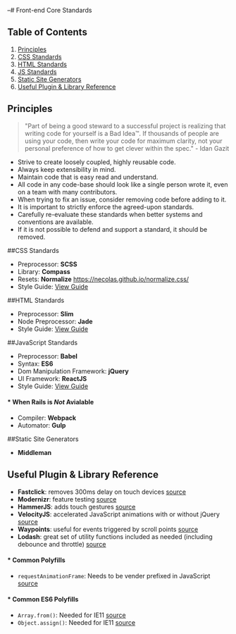 –# Front-end Core Standards

## Table of Contents

1.  [Principles](#principles)
2.  [CSS Standards](#css)
3.  [HTML Standards](#html)
4.  [JS Standards](#js)
5.  [Static Site Generators](#static-sites)
6.  [Useful Plugin & Library Reference](#plugins)

<a name="principles"></a>
## Principles

> "Part of being a good steward to a successful project is realizing that
  writing code for yourself is a Bad Idea™. If thousands of people are using
  your code, then write your code for maximum clarity, not your personal
  preference of how to get clever within the spec." - Idan Gazit

* Strive to create loosely coupled, highly reusable code.
* Always keep extensibility in mind.
* Maintain code that is easy read and understand.
* All code in any code-base should look like a single person wrote it, even on a team
  with many contributors.
* When trying to fix an issue, consider removing code before adding to it.
* It is important to strictly enforce the agreed-upon standards.
* Carefully re-evaluate these standards when better systems and conventions are available.
* If it is not possible to defend and support a standard, it should be removed.


<a name="css"></a>
##CSS Standards
* Preprocessor: **SCSS**
* Library: **Compass**
* Resets: **Normalize** https://necolas.github.io/normalize.css/
* Style Guide: [View Guide](https://github.com/canvasnyc/code-standards/blob/master/front-end/css-styleguide.md)

<a name="html"></a>
##HTML Standards
* Preprocessor: **Slim**
* Node Preprocessor: **Jade**
* Style Guide: [View Guide](https://github.com/canvasnyc/code-standards/blob/master/front-end/html-styleguide.md)

<a name="js"></a>
##JavaScript Standards
* Preprocessor: **Babel**
* Syntax: **ES6**
* Dom Manipulation Framework: **jQuery**
* UI Framework: **ReactJS**
* Style Guide: [View Guide](https://github.com/canvasnyc/code-standards/blob/master/front-end/javascript-styleguide.md)


####  * When Rails is *Not* Avialable
* Compiler: **Webpack**
* Automator: **Gulp**

<a name="static-sites"></a>
##Static Site Generators
* **Middleman**

<a name="plugins"></a>
## Useful Plugin & Library Reference
* **Fastclick**: removes 300ms delay on touch devices [source](https://github.com/ftlabs/fastclick)
* **Modernizr**: feature testing [source](https://modernizr.com/)
* **HammerJS**: adds touch gestures [source](http://hammerjs.github.io/)
* **VelocityJS**: accelerated JavaScript animations with or without jQuery [source](http://velocityjs.org/)
* **Waypoints**: useful for events triggered by scroll points [source](http://imakewebthings.com/waypoints/)
* **Lodash**: great set of utility functions included as needed (including debounce and throttle) [source](https://lodash.com/)

####  * Common Polyfills
* `requestAnimationFrame`: Needs to be vender prefixed in JavaScript [source](https://gist.github.com/paulirish/1579671)

####  * Common ES6 Polyfills
* `Array.from()`: Needed for IE11 [source](https://developer.mozilla.org/en-US/docs/Web/JavaScript/Reference/Global_Objects/Array/from#Polyfill)
* `Object.assign()`: Needed for IE11 [source](https://developer.mozilla.org/en-US/docs/Web/JavaScript/Reference/Global_Objects/Object/assign#Polyfill)
